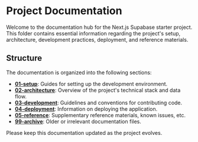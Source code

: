 # Project Documentation

Welcome to the documentation hub for the Next.js Supabase starter project. This folder contains essential information regarding the project's setup, architecture, development practices, deployment, and reference materials.

## Structure

The documentation is organized into the following sections:

-   **[01-setup](./01-setup/)**: Guides for setting up the development environment.
-   **[02-architecture](./02-architecture/)**: Overview of the project's technical stack and data flow.
-   **[03-development](./03-development/)**: Guidelines and conventions for contributing code.
-   **[04-deployment](./04-deployment/)**: Information on deploying the application.
-   **[05-reference](./05-reference/)**: Supplementary reference materials, known issues, etc.
-   **[99-archive](./99-archive/)**: Older or irrelevant documentation files.

Please keep this documentation updated as the project evolves.
